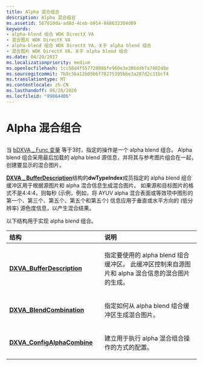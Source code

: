 ```yaml
---
title: Alpha 混合组合
description: Alpha 混合组合
ms.assetid: 567810da-ad8d-4ceb-b914-868632384d09
keywords:
- alpha-blend 组合 WDK DirectX VA
- 混合图片 WDK DirectX VA
- alpha-blend 组合 WDK DirectX VA，关于 alpha blend 组合
- 混合图片 WDK DirectX VA，关于 alpha blend 组合
ms.date: 04/20/2017
ms.localizationpriority: medium
ms.openlocfilehash: 1cc58d4f557720806fe960e3e386ddb7a7482d8e
ms.sourcegitcommit: 7b9c3ba12b05bbf78275395bbe3a287d2c31bcf4
ms.translationtype: MT
ms.contentlocale: zh-CN
ms.lasthandoff: 08/28/2020
ms.locfileid: "89064406"
---
```

# <a name="alpha-blend-combination"></a>Alpha 混合组合


## <span id="ddk_alpha_blend_combination_gg"></span><span id="DDK_ALPHA_BLEND_COMBINATION_GG"></span>


当 [bDXVA \_ Func 变量](bdxva-func-variable.md) 等于3时，指定的操作是一个 alpha blend 组合。 Alpha blend 组合采用最后加载的 alpha blend 源信息，并将其与参考图片组合在一起，创建要显示的混合图片。

[**DXVA \_ BufferDescription**](/windows-hardware/drivers/ddi/dxva/ns-dxva-_dxva_bufferdescription)结构的**dwTypeIndex**成员指定的 alpha blend 组合缓冲区用于根据源图片和 alpha 混合信息生成混合图片。 如果源和目标图片的格式不是4:4:4，则每秒 (示例，例如，将 AYUV alpha 混合表面或等效项中图形的第一个、第三个、第五个、第五个和第五个) 信息应用于垂直或水平方向的 (低分辨率) 源色度信息，以产生混合结果。

以下结构用于实现 alpha blend 组合。

<table>
<colgroup>
<col width="50%" />
<col width="50%" />
</colgroup>
<thead>
<tr class="header">
<th align="left">结构</th>
<th align="left">说明</th>
</tr>
</thead>
<tbody>
<tr class="odd">
<td align="left"><p><a href="https://docs.microsoft.com/windows-hardware/drivers/ddi/dxva/ns-dxva-_dxva_bufferdescription" data-raw-source="[&lt;strong&gt;DXVA_BufferDescription&lt;/strong&gt;](/windows-hardware/drivers/ddi/dxva/ns-dxva-_dxva_bufferdescription)"><strong>DXVA_BufferDescription</strong></a></p></td>
<td align="left"><p>指定要使用的 alpha blend 组合缓冲区。 此缓冲区控制来自源图片和 alpha 混合信息的混合图片的生成。</p></td>
</tr>
<tr class="even">
<td align="left"><p><a href="https://docs.microsoft.com/windows-hardware/drivers/ddi/dxva/ns-dxva-_dxva_blendcombination" data-raw-source="[&lt;strong&gt;DXVA_BlendCombination&lt;/strong&gt;](/windows-hardware/drivers/ddi/dxva/ns-dxva-_dxva_blendcombination)"><strong>DXVA_BlendCombination</strong></a></p></td>
<td align="left"><p>指定如何从 alpha blend 组合缓冲区生成混合图片。</p></td>
</tr>
<tr class="odd">
<td align="left"><p><a href="https://docs.microsoft.com/windows-hardware/drivers/ddi/dxva/ns-dxva-_dxva_configalphacombine" data-raw-source="[&lt;strong&gt;DXVA_ConfigAlphaCombine&lt;/strong&gt;](/windows-hardware/drivers/ddi/dxva/ns-dxva-_dxva_configalphacombine)"><strong>DXVA_ConfigAlphaCombine</strong></a></p></td>
<td align="left"><p>建立用于执行 alpha 混合组合操作的方式的配置。</p></td>
</tr>
</tbody>
</table>

 

 

